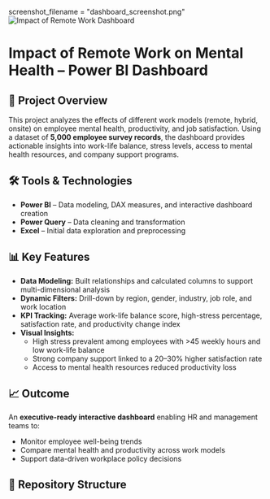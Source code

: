 screenshot_filename = "dashboard_screenshot.png"
![Impact of Remote Work Dashboard]({screenshot_filename})
# Impact of Remote Work on Mental Health – Power BI Dashboard

## 📌 Project Overview
This project analyzes the effects of different work models (remote, hybrid, onsite) on employee mental health, productivity, and job satisfaction. Using a dataset of **5,000 employee survey records**, the dashboard provides actionable insights into work-life balance, stress levels, access to mental health resources, and company support programs.

## 🛠 Tools & Technologies
- **Power BI** – Data modeling, DAX measures, and interactive dashboard creation  
- **Power Query** – Data cleaning and transformation  
- **Excel** – Initial data exploration and preprocessing

## 📊 Key Features
- **Data Modeling:** Built relationships and calculated columns to support multi-dimensional analysis  
- **Dynamic Filters:** Drill-down by region, gender, industry, job role, and work location  
- **KPI Tracking:** Average work-life balance score, high-stress percentage, satisfaction rate, and productivity change index  
- **Visual Insights:**  
  - High stress prevalent among employees with >45 weekly hours and low work-life balance  
  - Strong company support linked to a 20–30% higher satisfaction rate  
  - Access to mental health resources reduced productivity loss  

## 📈 Outcome
An **executive-ready interactive dashboard** enabling HR and management teams to:  
- Monitor employee well-being trends  
- Compare mental health and productivity across work models  
- Support data-driven workplace policy decisions  

## 📂 Repository Structure
